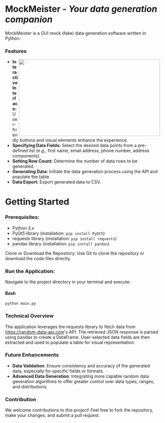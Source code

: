 # MockMeister - _Your data generation companion_
MockMeister is a GUI mock (fake) data generation software written in Python.

### Features

<img align="right" width="460" height="250" src="https://github.com/MinaBasem/MockMeister/assets/42482261/ab129d98-38ec-4adc-8659-00b63797f6a9">

- **Interactive Interface:** User-friendly buttons and visual elements enhance the experience.
- **Specifying Data Fields:** Select the desired data points from a pre-defined list (e.g., first name, email address, phone number, address components).
- **Setting Row Count:** Determine the number of data rows to be generated.
- **Generating Data:** Initiate the data generation process using the API and populate the table.
- **Data Export:** Export generated data to CSV.


# Getting Started


### Prerequisites:

- Python 3.x
- PyQt5 library (installation: `pip install PyQt5`)
- requests library (installation: `pip install requests`)
- pandas library (installation: `pip install pandas`)
  
Clone or Download the Repository:
Use Git to clone the repository or download the code files directly.

### Run the Application:
Navigate to the project directory in your terminal and execute:

#### Bash
```
python main.py
```

### Technical Overview

The application leverages the requests library to fetch data from <href>https://random-data-api.com</href>'s API. The retrieved JSON response is parsed using pandas to create a DataFrame. User-selected data fields are then extracted and used to populate a table for visual representation.

### Future Enhancements

- **Data Validation**: Ensure consistency and accuracy of the generated data, especially for specific fields or formats.
- **Advanced Data Generation**: Integrating more capable random data generation algorithms to offer greater control over data types, ranges, and distributions.

### Contribution

We welcome contributions to this project! Feel free to fork the repository, make your changes, and submit a pull request.
